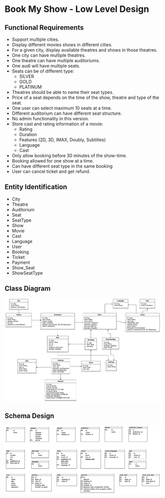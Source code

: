 # Book My Show - Low Level Design

## Functional Requirements

* Support multiple cities.
* Display different movies shows in different cities.
* For a given city, display available theatres and shows in those theatres.
* One city can have multiple theatres.
* One theatre can have multiple auditoriums.
* One audi will have multiple seats.
* Seats can be of different type:
  * SILVER
  * GOLD
  * PLATINUM
* Theatres should be able to name their seat types.
* Price of a seat depends on the time of the show, theatre and type of the seat.
* One user can select maximum 10 seats at a time.
* Different auditorium can have different seat structure.
* No admin functionality in this version.
* Store cast and rating information of a movie:
  * Rating
  * Duration
  * Features (2D, 3D, IMAX, Doubly, Subtitles)
  * Language
  * Cast
* Only allow booking before 30 minutes of the show-time.
* Booking allowed for one show at a time.
* Can have different seat type in the same booking
* User can cancel ticket and get refund.


## Entity Identification

* City
* Theatre
* Auditorium
* Seat
* SeatType
* Show
* Movie
* Cast
* Language
* User
* Booking
* Ticket
* Payment
* Show_Seat
* ShowSeatType

## Class Diagram

![./resources/bms-class-diagram.png](./resources/bms-class-diagram.png)


## Schema Design

![./resources/bms-schema-design.png](./resources/bms-schema-design.png)


